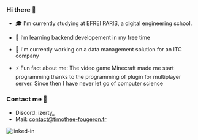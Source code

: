 ### Hi there 👋

- 🎓 I'm currently studying at EFREI PARIS, a digital engineering school. 
- 🌱 I’m learning backend developement in my free time
- 🔭 I'm currently working on a data management solution for an ITC company

- ⚡ Fun fact about me: The video game Minecraft made me start programming thanks to the programming of plugin for multiplayer server. Since then I have never let go of computer science

### Contact me 📳

- Discord: izerty_
- Mail: contact@timothee-fougeron.fr

[<img align="left" alt="linked-in" src="https://img.shields.io/badge/linkedin-%230077B5.svg?&style=for-the-badge&logo=linkedin&logoColor=white" />](https://www.linkedin.com/in/tfougeron/)



<!--
**Izerty/Izerty** is a ✨ _special_ ✨ repository because its `README.md` (this file) appears on your GitHub profile.

Here are some ideas to get you started:

- 🔭 I’m currently working on ...
- 🌱 I’m currently learning ...
- 👯 I’m looking to collaborate on ...
- 🤔 I’m looking for help with ...
- 💬 Ask me about ...
- 📫 How to reach me: ...
- 😄 Pronouns: ...
- ⚡ Fun fact: ...
-->
